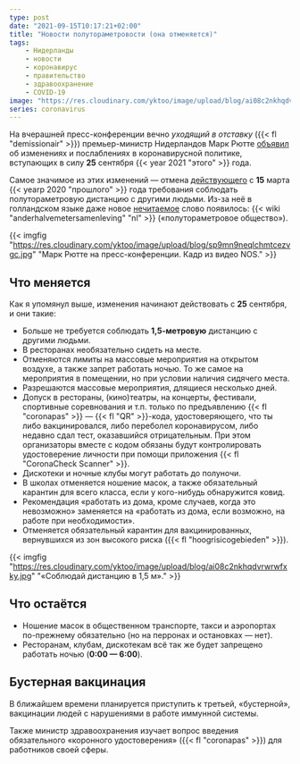 ```yaml
---
type: post
date: "2021-09-15T10:17:21+02:00"
title: "Новости полутораметровости (она отменяется)"
tags:
    - Нидерланды
    - новости
    - коронавирус
    - правительство
    - здравоохранение
    - COVID-19
image: "https://res.cloudinary.com/yktoo/image/upload/blog/ai08c2nkhqdvrwrwfxky.jpg"
series: coronavirus
---
```


На вчерашней пресс-конференции вечно *уходящий в отставку* ({{< fl "demissionair" >}}) премьер-министр Нидерландов Марк Рютте [объявил](https://nos.nl/artikel/2397809-anderhalvemeterregel-en-thuiswerkadvies-verdwijnen-dit-verandert-per-25-september) об изменениях и послаблениях в коронавирусной политике, вступающих в силу **25** сентября {{< year 2021 "этого" >}} года.

Самое значимое из этих изменений — отмена [действующего](0736) с **15** марта {{< yearp 2020 "прошлого" >}} года требования соблюдать полутораметровую дистанцию с другими людьми. Из-за неё в голландском языке даже новое [нечитаемое](0344) слово появилось: {{< wiki "anderhalvemetersamenleving" "nl" >}} («полутораметровое общество»).

<!--more-->

{{< imgfig "https://res.cloudinary.com/yktoo/image/upload/blog/sp9mn9neqlchmtcezvgc.jpg" "Марк Рютте на пресс-конференции. Кадр из видео NOS." >}}

## Что меняется

Как я упомянул выше, изменения начинают действовать с **25** сентября, и они такие:

* Больше не требуется соблюдать **1,5-метровую** дистанцию с другими людьми.
* В ресторанах необязательно сидеть на месте.
* Отменяются лимиты на массовые мероприятия на открытом воздухе, а также запрет работать ночью. То же самое на мероприятия в помещении, но при условии наличия сидячего места.
* Разрешаются массовые мероприятия, длящиеся несколько дней.
* Допуск в рестораны, (кино)театры, на концерты, фестивали, спортивные соревнования и т.п. только по предъявлению {{< fl "coronapas" >}} — {{< fl "QR" >}}-кода, удостоверяющего, что ты либо вакцинировался, либо переболел коронавирусом, либо недавно сдал тест, оказавшийся отрицательным. При этом организаторы вместе с кодом обязаны будут контролировать удостоверение личности при помощи приложения {{< fl "CoronaCheck Scanner" >}}.
* Дискотеки и ночные клубы могут работать до полуночи.
* В школах отменяется ношение масок, а также обязательный карантин для всего класса, если у кого-нибудь обнаружится ковид.
* Рекомендация «работать из дома, кроме случаев, когда это невозможно» заменяется на «работать из дома, если возможно, на работе при необходимости».
* Отменяется обязательный карантин для вакцинированных, вернувшихся из зон высокого риска ({{< fl "hoogrisicogebieden" >}}).

{{< imgfig "https://res.cloudinary.com/yktoo/image/upload/blog/ai08c2nkhqdvrwrwfxky.jpg" "«Соблюдай дистанцию в 1,5 м»." >}}

## Что остаётся

* Ношение масок в общественном транспорте, такси и аэропортах по-прежнему обязательно (но на перронах и остановках — нет).
* Ресторанам, клубам, дискотекам всё так же будет запрещено работать ночью (**0:00 — 6:00**).

## Бустерная вакцинация

В ближайшем времени планируется приступить к третьей, «бустерной», вакцинации людей с нарушениями в работе иммунной системы.

Также министр здравоохранения изучает вопрос введения обязательного «коронного удостоверения» ({{< fl "coronapas" >}}) для работников своей сферы.
